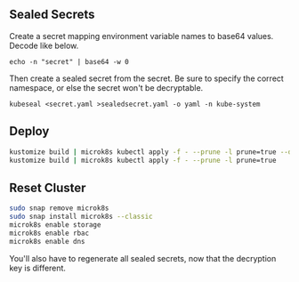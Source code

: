 ## Sealed Secrets

Create a secret mapping environment variable names to base64 values. Decode like below.

`echo -n "secret" | base64 -w 0`

Then create a sealed secret from the secret. Be sure to specify the correct namespace, or else the secret won't be decryptable.

`kubeseal <secret.yaml >sealedsecret.yaml -o yaml -n kube-system`

## Deploy

```bash
kustomize build | microk8s kubectl apply -f - --prune -l prune=true --dry-run=client
kustomize build | microk8s kubectl apply -f - --prune -l prune=true
```

## Reset Cluster

```bash
sudo snap remove microk8s
sudo snap install microk8s --classic
microk8s enable storage
microk8s enable rbac
microk8s enable dns
```

You'll also have to regenerate all sealed secrets, now that the decryption key is different.

